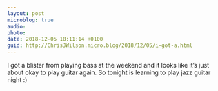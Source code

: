 ```yaml
---
layout: post
microblog: true
audio: 
photo: 
date: 2018-12-05 18:11:14 +0100
guid: http://ChrisJWilson.micro.blog/2018/12/05/i-got-a.html
---
```

I got a blister from playing bass at the weekend and it looks like it’s just about okay to play guitar again. So tonight is learning to play jazz guitar night :) 
